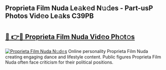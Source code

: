 ## Proprieta Film Nuda Le𝚊k𝚎d N𝚞𝚍es - Part-usP Photos Vid𝚎o Le𝚊ks C39PB

# <h2><a href="http://fbdi8bx.evod.top/?m=Proprieta+Film+Nuda">🔗 👉🔴 Proprieta Film Nuda Vid𝚎o Ph𝚘t𝚘s</a></h2>

[![Proprieta Film Nuda N𝚞d𝚎s](https://i.imgur.com/8V9OHl7.gif)](http://fbdi8bx.evod.top/?m=Proprieta+Film+Nuda)
Online personality Proprieta Film Nuda creating engaging dance and lifestyle content. Public figures Proprieta Film Nuda often face criticism for their political positions. 
